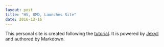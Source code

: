 ```yaml
---
layout: post
title: "HV, UMD, Launches Site"
date: 2016-12-16
---
```


This personal site is created following the <a href="http://jmcglone.com/guides/github-pages/#">tutorial</a>.
It is powered by [Jekyll](http://jekyllrb.com) and authored by Markdown.
